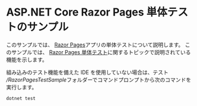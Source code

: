 # <a name="aspnet-core-razor-pages-unit-tests-sample"></a>ASP.NET Core Razor Pages 単体テストのサンプル

このサンプルでは、 [Razor Pages](https://docs.microsoft.com/aspnet/core/mvc/razor-pages)アプリの単体テストについて説明します。 このサンプルでは、 [Razor Pages 単体テスト](https://docs.microsoft.com/aspnet/core/test/razor-pages-tests)に関するトピックで説明されている機能を示します。

組み込みのテスト機能を備えた IDE を使用していない場合は、テスト */RazorPagesTestSample*フォルダーでコマンドプロンプトから次のコマンドを実行します。

```console
dotnet test
```
